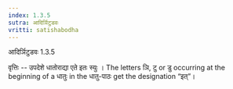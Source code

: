 ```yaml
---
index: 1.3.5
sutra: आदिर्ञिटुडवः
vritti: satishabodha
---
```



 आदिर्ञिटुडवः 1.3.5 

वृत्तिः -- उपदेशे धातोराद्या एते इतः स्‍युः । The letters ञि, टु or डु occurring at the beginning of a धातुः in the धातु-पाठः get the designation “इत्”। 


